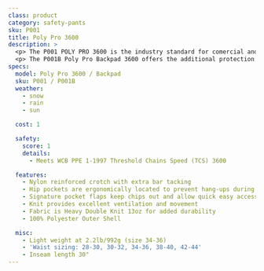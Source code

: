 ```yaml
---
class: product
category: safety-pants
sku: P001
title: Poly Pro 3600
description: >
  <p> The P001 POLY PRO 3600 is the industry standard for comercial and recreational sawyers, and is the favorite amoung consumers. This all season pant is light weight and breathable with excellent range of motion.
  <p> The P001B Poly Pro Backpad 3600 offers the additional protection of ankle to knee wrapping around the calf.
specs:
  model: Poly Pro 3600 / Backpad
  sku: P001 / P001B
  weather:
    - snow
    - rain
    - sun

  cost: 1

  safety:
    score: 1
    details:
      - Meets WCB PPE 1-1997 Threshold Chains Speed (TCS) 3600

  features:
    - Nylon reinforced crotch with extra bar tacking
    - Hip pockets are ergonomically located to prevent hang-ups during cutting and bending
    - Signature pocket flaps keep chips out and allow quick easy access
    - Knit provides excellent ventilation and movement
    - Fabric is Heavy Double Knit 13oz for added durability
    - 100% Polyester Outer Shell

  misc:
    - Light weight at 2.2lb/992g (size 34-36)
    - 'Waist sizing: 28-30, 30-32, 34-36, 38-40, 42-44'
    - Inseam length 30"
---
```

